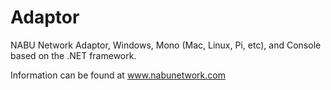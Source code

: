 # Adaptor
NABU Network Adaptor, Windows, Mono (Mac, Linux, Pi, etc), and Console based on the .NET framework.

Information can be found at www.nabunetwork.com
